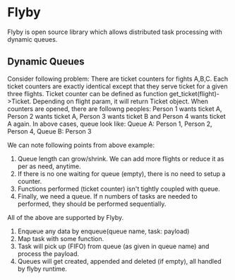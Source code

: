 # Flyby
Flyby is open source library which allows distributed task processing with dynamic queues.

## Dynamic Queues
Consider following problem:
There are ticket counters for fights A,B,C. Each ticket counters are exactly identical except that they serve ticket for a given three flights.
Ticket counter can be defined as function get_ticket(flight)->Ticket. Depending on flight param, it will return Ticket object.
When counters are opened, there are followng peoples: 
Person 1 wants ticket A, Person 2 wants ticket A, Person 3 wants ticket B and Person 4 wants ticket A again.
In above cases, queue look like: Queue A: Person 1, Person 2, Person 4, Queue B: Person 3

We can note following points from above example:
1. Queue length can grow/shrink. We can add more flights or reduce it as per as need, anytime.
2. If there is no one waiting for queue (empty), there is no need to setup a counter.
3. Functions performed (ticket counter) isn't tightly coupled with queue.
4. Finally, we need a queue. If n numbers of tasks are needed to performed, they should be performed sequentially.

All of the above are supported by Flyby.
1. Enqueue any data by enqueue(queue name, task: payload)
2. Map task with some function.
3. Task will pick up (FIFO) from queue (as given in queue name) and process the payload.
4. Queues will get created, appended and deleted (if empty), all handled by flyby runtime.
